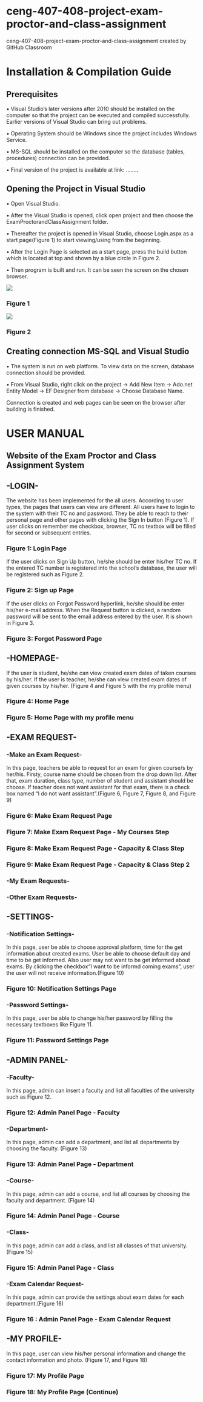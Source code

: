 # ceng-407-408-project-exam-proctor-and-class-assignment
ceng-407-408-project-exam-proctor-and-class-assignment created by GitHub Classroom

# Installation & Compilation Guide

## Prerequisites
•	Visual Studio’s later versions after 2010 should be installed on the computer so that the project can be executed and compiled successfully. Earlier versions of Visual Studio can bring out problems.

•	Operating System should be Windows since the project includes Windows Service.

•	MS-SQL should be installed on the computer so the database (tables, procedures) connection can be provided.

•	Final version of the project is available at link: ........

## Opening the Project in Visual Studio

•	Open Visual Studio.

•	After the Visual Studio is opened, click open project and then choose the ExamProctorandClassAssignment folder.

•	Thereafter the project is opened in Visual Studio, choose Login.aspx as a start page(Figure 1) to start viewing/using from the beginning.

•	After the Login Page is selected as a start page, press the build button which is located at top and shown by a blue circle in Figure 2.

•	Then program is built and run. It can be seen the screen on the chosen browser.


![](https://image.ibb.co/gQdqyy/figure1.jpg)
### Figure 1

![](https://image.ibb.co/kFLQWJ/figure2.jpg)
### Figure 2

## Creating connection MS-SQL and Visual Studio
•	The system is run on web platform. To view data on the screen, database connection should be provided.

•	From Visual Studio, right click on the project -> Add New Item -> Ado.net Entity Model -> EF Designer from database -> Choose Database Name.

Connection is created and web pages can be seen on the browser after building is finished.


# USER MANUAL

## Website of the Exam Proctor and Class Assignment System

## -LOGIN-

The website has been implemented for the all users. According to user types, the pages that users can view are different. All users have to login to the system with their TC no and password. They be able to reach to their personal page and other pages with clicking the Sign In button (Figure 1). If user clicks on remember me checkbox, browser, TC no textbox will be filled for second or subsequent entries.


### Figure 1: Login Page

If the user clicks on Sign Up button, he/she should be enter his/her TC no. If the entered TC number is registered into the school’s database, the user will be registered such as Figure 2.


### Figure 2: Sign up Page

If the user clicks on Forgot Password hyperlink, he/she should be enter his/her e-mail address. When the Request button is clicked, a random password will be sent to the email address entered by the user. It is shown in Figure 3.


### Figure 3: Forgot Password Page

## -HOMEPAGE-

If the user is student, he/she can view created exam dates of taken courses by his/her. If the user is teacher, he/she can view created exam dates of given courses by his/her. (Figure 4 and Figure 5 with the my profile menu)


### Figure 4: Home Page


### Figure 5: Home Page with my profile menu

## -EXAM REQUEST-

### -Make an Exam Request-

In this page, teachers be able to request for an exam for given course/s by her/his. Firsty, course name should be chosen from the drop down list. After that, exam duration, class type, number of student and assistant should be choose. If teacher does not want assistant for that exam, there is a check box named “I do not want assistant”.(Figure 6, Figure 7, Figure 8, and Figure 9)


### Figure 6: Make Exam Request Page


### Figure 7: Make Exam Request Page - My Courses Step


### Figure 8: Make Exam Request Page - Capacity & Class Step


### Figure 9: Make Exam Request Page - Capacity & Class Step 2


### -My Exam Requests-

### -Other Exam Requests-

## -SETTINGS-

### -Notification Settings-

In this page, user be able to choose approval platform, time for the get information about created exams. User be able to choose default day and time to be get informed. Also user may not want to be get informed about exams. By clicking the checkbox“I want to be informd coming exams”, user the user will not receive information.(Figure 10)


### Figure 10: Notification Settings Page

### -Password Settings-

In this page, user be able to change his/her password by filling the necessary textboxes like Figure 11.


### Figure 11: Password Settings Page

## -ADMIN PANEL-

### -Faculty-
In this page, admin can insert a faculty and list all faculties of the university such as Figure 12.


### Figure 12: Admin Panel Page - Faculty 

### -Department-

In this page, admin can add a department, and list all departments by choosing the faculty. (Figure 13)


### Figure 13: Admin Panel Page - Department

### -Course-

In this page, admin can add a course, and list all courses by choosing the faculty and department. (Figure 14)


### Figure 14: Admin Panel Page - Course

### -Class-

In this page, admin can add a class, and list all classes of that university. (Figure 15)


### Figure 15: Admin Panel Page - Class

### -Exam Calendar Request-

In this page, admin can provide the settings about exam dates for each department.(Figure 16)


### Figure 16 : Admin Panel Page - Exam Calendar Request 

## -MY PROFILE-

In this page, user can view his/her personal information and change the contact information and photo. (Figure 17, and Figure 18)


### Figure 17: My Profile Page


### Figure 18: My Profile Page (Continue)
